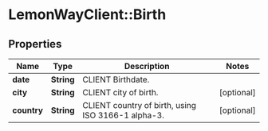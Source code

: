 # LemonWayClient::Birth

## Properties
Name | Type | Description | Notes
------------ | ------------- | ------------- | -------------
**date** | **String** | CLIENT Birthdate. | 
**city** | **String** | CLIENT city of birth. | [optional] 
**country** | **String** | CLIENT country of birth, using ISO 3166-1 alpha-3. | [optional] 


